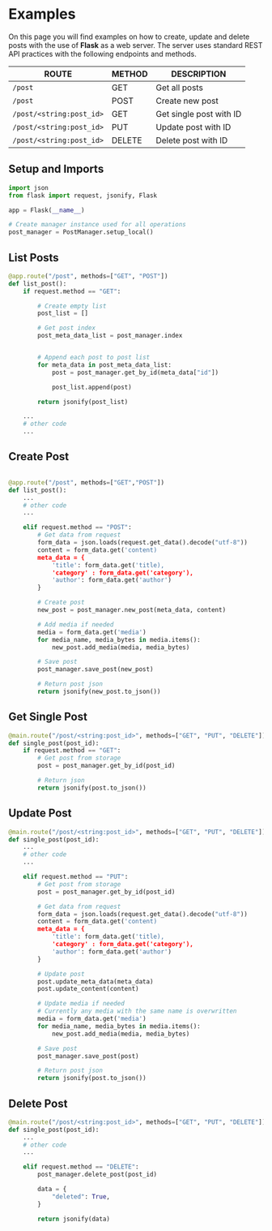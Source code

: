 # Examples

On this page you will find examples on how to create, update and delete posts with the use of **Flask** as a web server. The server uses standard REST API practices with the following endpoints and methods.

| ROUTE                    | METHOD | DESCRIPTION             |
| ------------------------ | ------ | ----------------------- |
| `/post`                  | GET    | Get all posts           |
| `/post`                  | POST   | Create new post         |
| `/post/<string:post_id>` | GET    | Get single post with ID |
| `/post/<string:post_id>` | PUT    | Update post with ID     |
| `/post/<string:post_id>` | DELETE | Delete post with ID     |

## Setup and Imports

```python title="routes.py"
import json
from flask import request, jsonify, Flask

app = Flask(__name__)

# Create manager instance used for all operations
post_manager = PostManager.setup_local()
```

## List Posts

```python title="routes.py"
@app.route("/post", methods=["GET", "POST"])
def list_post():
    if request.method == "GET":

        # Create empty list
        post_list = []

        # Get post index
        post_meta_data_list = post_manager.index


        # Append each post to post list
        for meta_data in post_meta_data_list:
            post = post_manager.get_by_id(meta_data["id"])

            post_list.append(post)

        return jsonify(post_list)

    ...
    # other code
    ...
```

## Create Post

```python title="routes.py"

@app.route("/post", methods=["GET","POST"])
def list_post():
    ...
    # other code
    ...

    elif request.method == "POST":
        # Get data from request
        form_data = json.loads(request.get_data().decode("utf-8"))
        content = form_data.get('content)
        meta_data = {
            'title': form_data.get('title),
            'category' : form_data.get('category'),
            'author': form_data.get('author')
        }

        # Create post
        new_post = post_manager.new_post(meta_data, content)

        # Add media if needed
        media = form_data.get('media')
        for media_name, media_bytes in media.items():
            new_post.add_media(media, media_bytes)

        # Save post
        post_manager.save_post(new_post)

        # Return post json
        return jsonify(new_post.to_json())
```

## Get Single Post

```python title="routes.py"
@main.route("/post/<string:post_id>", methods=["GET", "PUT", "DELETE"])
def single_post(post_id):
    if request.method == "GET":
        # Get post from storage
        post = post_manager.get_by_id(post_id)

        # Return json
        return jsonify(post.to_json())
```

## Update Post

```python title="routes.py"
@main.route("/post/<string:post_id>", methods=["GET", "PUT", "DELETE"])
def single_post(post_id):
    ...
    # other code
    ...

    elif request.method == "PUT":
        # Get post from storage
        post = post_manager.get_by_id(post_id)

        # Get data from request
        form_data = json.loads(request.get_data().decode("utf-8"))
        content = form_data.get('content)
        meta_data = {
            'title': form_data.get('title),
            'category' : form_data.get('category'),
            'author': form_data.get('author')
        }

        # Update post
        post.update_meta_data(meta_data)
        post.update_content(content)

        # Update media if needed
        # Currently any media with the same name is overwritten
        media = form_data.get('media')
        for media_name, media_bytes in media.items():
            new_post.add_media(media, media_bytes)

        # Save post
        post_manager.save_post(post)

        # Return post json
        return jsonify(post.to_json())

```

## Delete Post

```python title="routes.py"
@main.route("/post/<string:post_id>", methods=["GET", "PUT", "DELETE"])
def single_post(post_id):
    ...
    # other code
    ...

    elif request.method == "DELETE":
        post_manager.delete_post(post_id)

        data = {
            "deleted": True,
        }

        return jsonify(data)
```
